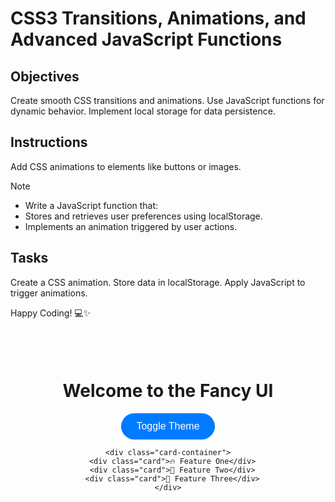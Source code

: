 # CSS3 Transitions, Animations, and Advanced JavaScript Functions

## Objectives

Create smooth CSS transitions and animations.
Use JavaScript functions for dynamic behavior.
Implement local storage for data persistence.

## Instructions
Add CSS animations to elements like buttons or images.

>[!NOTE]
> - Write a JavaScript function that:
> - Stores and retrieves user preferences using localStorage.
> - Implements an animation triggered by user actions.

## Tasks

Create a CSS animation.
Store data in localStorage.
Apply JavaScript to trigger animations.

Happy Coding! 💻✨

<!DOCTYPE html>
<html lang="en">
<head>
  <meta charset="UTF-8" />
  <meta name="viewport" content="width=device-width, initial-scale=1.0"/>
  <title>Animations & LocalStorage</title>
  <style>
    :root {
      --bg-color-light: #f0f0f0;
      --bg-color-dark: #121212;
      --text-color-light: #333;
      --text-color-dark: #f9f9f9;
      --card-bg-light: white;
      --card-bg-dark: #1e1e1e;
    }

    body {
      margin: 0;
      font-family: 'Segoe UI', sans-serif;
      background-color: var(--bg-color-light);
      color: var(--text-color-light);
      transition: background-color 0.5s ease, color 0.5s ease;
    }

    body.dark-mode {
      background-color: var(--bg-color-dark);
      color: var(--text-color-dark);
    }

    .container {
      text-align: center;
      padding: 40px 20px;
    }

    .toggle-theme {
      background-color: #007bff;
      color: white;
      border: none;
      padding: 12px 24px;
      font-size: 16px;
      border-radius: 30px;
      cursor: pointer;
      transition: background-color 0.3s ease, transform 0.3s ease;
    }

    .toggle-theme:hover {
      background-color: #0056b3;
      transform: scale(1.05);
    }

    .card-container {
      display: flex;
      justify-content: center;
      flex-wrap: wrap;
      margin-top: 40px;
      gap: 20px;
    }

    .card {
      width: 200px;
      padding: 20px;
      border-radius: 16px;
      background-color: var(--card-bg-light);
      box-shadow: 0 8px 16px rgba(0,0,0,0.1);
      opacity: 0;
      transform: translateY(20px);
      animation: slideIn 0.8s forwards;
    }

    body.dark-mode .card {
      background-color: var(--card-bg-dark);
      box-shadow: 0 8px 16px rgba(255,255,255,0.05);
    }

    .card:nth-child(1) { animation-delay: 0.2s; }
    .card:nth-child(2) { animation-delay: 0.4s; }
    .card:nth-child(3) { animation-delay: 0.6s; }

    @keyframes slideIn {
      to {
        opacity: 1;
        transform: translateY(0);
      }
    }
  </style>
</head>
<body>

  <div class="container">
    <h1>Welcome to the Fancy UI</h1>
    <button class="toggle-theme" onclick="toggleTheme()">Toggle Theme</button>

    <div class="card-container">
      <div class="card">🔥 Feature One</div>
      <div class="card">🚀 Feature Two</div>
      <div class="card">🎯 Feature Three</div>
    </div>
  </div>

  <script>
    // Toggle dark/light theme and store in localStorage
    function toggleTheme() {
      const body = document.body;
      const isDark = body.classList.toggle('dark-mode');
      localStorage.setItem('theme', isDark ? 'dark' : 'light');

      animateCards(); // Optional: reanimate on theme toggle
    }

    // Apply saved theme on load
    window.addEventListener('DOMContentLoaded', () => {
      const savedTheme = localStorage.getItem('theme');
      if (savedTheme === 'dark') {
        document.body.classList.add('dark-mode');
      }

      animateCards(); // Trigger initial animation
    });

    // Re-apply animation on cards
    function animateCards() {
      const cards = document.querySelectorAll('.card');
      cards.forEach(card => {
        card.style.animation = 'none';
        card.offsetHeight; // Reflow to reset animation
        card.style.animation = '';
        card.classList.add('slideIn');
      });
    }
  </script>

</body>
</html>
